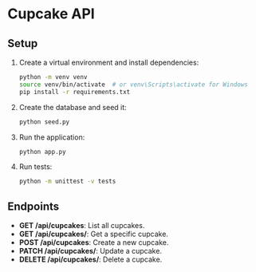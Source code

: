 # Cupcake API

## Setup

1. Create a virtual environment and install dependencies:
    ```bash
    python -m venv venv
    source venv/bin/activate  # or venv\Scripts\activate for Windows
    pip install -r requirements.txt
    ```

2. Create the database and seed it:
    ```bash
    python seed.py
    ```

3. Run the application:
    ```bash
    python app.py
    ```

4. Run tests:
    ```bash
    python -m unittest -v tests
    ```

## Endpoints

- **GET /api/cupcakes**: List all cupcakes.
- **GET /api/cupcakes/<id>**: Get a specific cupcake.
- **POST /api/cupcakes**: Create a new cupcake.
- **PATCH /api/cupcakes/<id>**: Update a cupcake.
- **DELETE /api/cupcakes/<id>**: Delete a cupcake.
